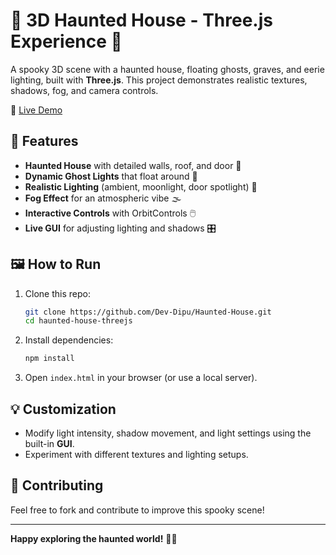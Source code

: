 # 🏡 **3D Haunted House - Three.js Experience** 👻

A spooky 3D scene with a haunted house, floating ghosts, graves, and eerie lighting, built with **Three.js**. This project demonstrates realistic textures, shadows, fog, and camera controls.

🔗 [Live Demo](https://haunted-house-rho-one.vercel.app)  

## 🚀 **Features**

* **Haunted House** with detailed walls, roof, and door 🚪
* **Dynamic Ghost Lights** that float around 👻
* **Realistic Lighting** (ambient, moonlight, door spotlight) 🌙
* **Fog Effect** for an atmospheric vibe 🌫️
* **Interactive Controls** with OrbitControls 🖱️
* **Live GUI** for adjusting lighting and shadows 🎛️

## 🖼️ **How to Run**

1. Clone this repo:

   ```bash
   git clone https://github.com/Dev-Dipu/Haunted-House.git
   cd haunted-house-threejs
   ```
2. Install dependencies:

   ```bash
   npm install
   ```
3. Open `index.html` in your browser (or use a local server).

## 💡 **Customization**

* Modify light intensity, shadow movement, and light settings using the built-in **GUI**.
* Experiment with different textures and lighting setups.

## 🤝 **Contributing**

Feel free to fork and contribute to improve this spooky scene!

---

**Happy exploring the haunted world!** 👻🎃
